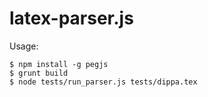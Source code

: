 latex-parser.js
===============

Usage:

```
$ npm install -g pegjs
$ grunt build
$ node tests/run_parser.js tests/dippa.tex
```
